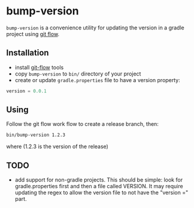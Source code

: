 # bump-version

`bump-version` is a convenience utility for updating the version in a
gradle project using [git flow](http://nvie.com/posts/a-successful-git-branching-model/).

## Installation

- install [git-flow](http://danielkummer.github.io/git-flow-cheatsheet/) tools
- copy `bump-version` to `bin/` directory of your project
- create or update `gradle.properties` file to have a version property:

```groovy
version = 0.0.1
```

## Using

Follow the git flow work flow to create a release branch, then:

```bash
bin/bump-version 1.2.3
```

where (1.2.3 is the version of the release)


## TODO
- add support for non-gradle projects. This should be simple: look for
gradle.properties first and then a file called VERSION. It may require
updating the regex to allow the version file to not have the "version =" part.
